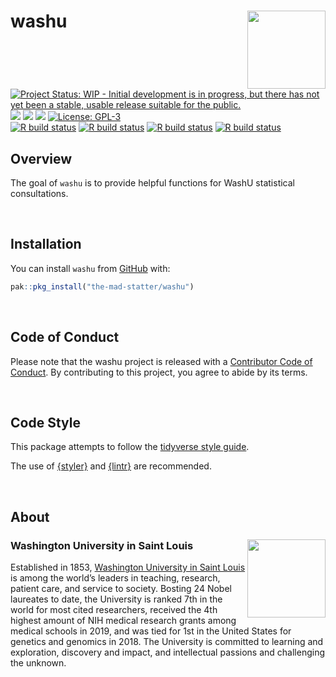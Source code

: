 
<!-- README.md is generated from README.Rmd. Please edit that file -->

# washu <img src="man/figures/washu_hex.png" align="right" width="125px" />

<!-- badges: start -->

[![Project Status: WIP - Initial development is in progress, but there
has not yet been a stable, usable release suitable for the
public.](https://www.repostatus.org/badges/latest/wip.svg)](https://www.repostatus.org/#wip)
[![](https://img.shields.io/badge/lifecycle-experimental-orange.svg)](https://lifecycle.r-lib.org/articles/stages.html#experimental)
[![](https://img.shields.io/badge/devel%20version-0.2.0-yellow.svg)](https://github.com/the-mad-statter/washu)
[![](https://img.shields.io/github/last-commit/the-mad-statter/washu.svg)](https://github.com/the-mad-statter/washu/commits/main)
[![License:
GPL-3](https://img.shields.io/badge/license-GPL--3-blue.svg)](https://cran.r-project.org/web/licenses/GPL-3)
<br /> [![R build
status](https://github.com/the-mad-statter/washu/workflows/Style/badge.svg)](https://github.com/the-mad-statter/washu/actions)
[![R build
status](https://github.com/the-mad-statter/washu/workflows/lint/badge.svg)](https://github.com/the-mad-statter/washu/actions)
[![R build
status](https://github.com/the-mad-statter/washu/workflows/test-coverage/badge.svg)](https://github.com/the-mad-statter/washu/actions)
[![R build
status](https://github.com/the-mad-statter/washu/workflows/R-CMD-check/badge.svg)](https://github.com/the-mad-statter/washu/actions)
<!-- badges: end -->

## Overview

The goal of `washu` is to provide helpful functions for WashU
statistical consultations.

<br />

## Installation

You can install `washu` from
[GitHub](https://github.com/the-mad-statter/washu) with:

``` r
pak::pkg_install("the-mad-statter/washu")
```

<br />

## Code of Conduct

Please note that the washu project is released with a [Contributor Code
of
Conduct](https://contributor-covenant.org/version/2/0/CODE_OF_CONDUCT.html).
By contributing to this project, you agree to abide by its terms.

<br />

## Code Style

This package attempts to follow the [tidyverse style
guide](https://style.tidyverse.org/index.html).

The use of [{styler}](https://github.com/r-lib/styler) and
[{lintr}](https://github.com/r-lib/lintr) are recommended.

<br />

## About

### Washington University in Saint Louis <img src="man/figures/brookings_seal.png" align="right" width="125px"/>

Established in 1853, [Washington University in Saint
Louis](https://www.wustl.edu) is among the world’s leaders in teaching,
research, patient care, and service to society. Bosting 24 Nobel
laureates to date, the University is ranked 7th in the world for most
cited researchers, received the 4th highest amount of NIH medical
research grants among medical schools in 2019, and was tied for 1st in
the United States for genetics and genomics in 2018. The University is
committed to learning and exploration, discovery and impact, and
intellectual passions and challenging the unknown.
